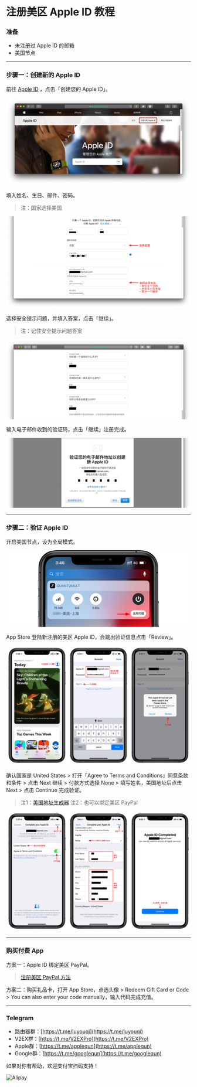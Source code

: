 # 注册美区 Apple ID 教程

### 准备

* 未注册过 Apple ID 的邮箱
* 美国节点

***

### 步骤一：创建新的 Apple ID

前往 [Apple ID](http://appleid.apple.com/) ，点击「创建您的 Apple ID」。

![](pic/01.png)

填入姓名、生日、邮件、密码。
>注：国家选择美国

![](pic/02.png)

选择安全提示问题，并填入答案，点击「继续」。
>注：记住安全提示问题答案

![](pic/03.png)

输入电子邮件收到的验证码，点击「继续」注册完成。

![](pic/04.png)

***

### 步骤二：验证 Apple ID

开启美国节点，设为全局模式。

<img src="pic/06.png" title="" alt="" data-align="center">

App Store 登陆新注册的美区 Apple ID，会跳出验证信息点击「Review」。

![](pic/07.jpg)

确认国家是 United States > 打开「Agree to Terms and Conditions」同意条款和条件 > 点击 Next 继续 > 付款方式选择 None > 填写姓名，美国地址后点击 Next > 点击 Continue 完成验证。
> 注1：[美国地址生成器](http://www.haoweichi.com)
> 注2：也可以绑定美区 PayPal

![](pic/08.jpg)

***

### 购买付费 App

方案一：Apple ID 绑定美区 PayPal。
   
   > [注册美区 PayPal 方法](https://github.com/masonincn/PayPal-US)

方案二：购买礼品卡，打开 App Store，点选头像 > Redeem Gift Card or Code >  You can also enter your code manually，输入代码完成充值。

---
### Telegram

* 路由器群：[https://t.me/luyouqi](https://t.me/luyouqi)
* V2EX群：[https://t.me/V2EXPro](https://t.me/V2EXPro)
* Apple群：[https://t.me/applequn](https://t.me/applequn)
* Google群：[https://t.me/googlequn](https://t.me/googlequn)

如果对你有帮助，欢迎支付宝扫码支持！

![Alipay](https://raw.githubusercontent.com/masonincn/tuchuang/master/uPic/Alipay.png)